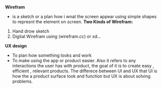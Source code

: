 **Wirefram** 
* is a sketch or a plan how i wnat the screen appear using simple shapes to represnt the element on screen.
**Two Kinds of Wirefram:**
1. Hand drow sketch 
2. Digital Wirefram using (wirefram.cc) or xd...


**UX design**
* To plan how something looks and work 
* To make using the app or product easier. 
Also it refers to any interactions the user has with product, the goal of it is to create easy , efficient , relevant products. 
The differece between UI and UX that UI  is how the a product surface look and function but UX is about solving problems. 
